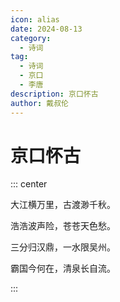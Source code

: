 ```yaml
---
icon: alias
date: 2024-08-13
category:
  - 诗词
tag:
  - 诗词
  - 京口
  - 李唐
description: 京口怀古
author: 戴叔伦
---
```


# 京口怀古

<!-- more -->


::: center

大江横万里，古渡渺千秋。

浩浩波声险，苍苍天色愁。

三分归汉鼎，一水限吴州。

霸国今何在，清泉长自流。

:::